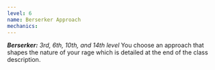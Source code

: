 ```yaml
---
level: 6
name: Berserker Approach
mechanics:
---
```

_**Berserker:** 3rd, 6th, 10th, and 14th level_
You choose an approach that shapes the nature of your rage which is detailed at the end of the class description. 